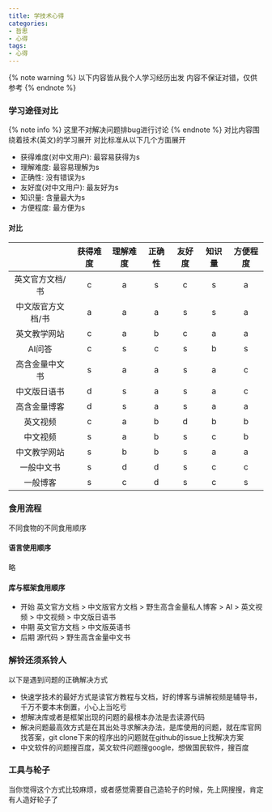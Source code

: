 ```yaml
---
title: 学技术心得
categories:
- 哲思
- 心得
tags:
- 心得
---
```

{% note warning %}
以下内容皆从我个人学习经历出发
内容不保证对错，仅供参考
{% endnote %}
### 学习途径对比
{% note info %}
这里不对解决问题排bug进行讨论
{% endnote %}
对比内容围绕着技术(英文)的学习展开
对比标准从以下几个方面展开
* 获得难度(对中文用户): 最容易获得为s
* 理解难度: 最容易理解为s
* 正确性: 没有错误为s
* 友好度(对中文用户): 最友好为s
* 知识量: 含量最大为s
* 方便程度: 最方便为s
#### 对比
| |获得难度|理解难度|正确性|友好度|知识量|方便程度|
|:----:|:----:|:----:|:----:|:----:|:----:|:----:|
|英文官方文档/书|c|a|s|c|s|a|
|中文版官方文档/书|a|a|a|s|s|a|
|英文教学网站|c|a|b|c|a|a|
|AI问答|c|s|c|s|b|s|
|高含金量中文书|s|a|a|s|a|c|
|中文版日语书|d|s|a|s|a|c|
|高含金量博客|d|s|a|s|a|a|
|英文视频|c|a|b|d|b|b|
|中文视频|s|a|b|s|c|b|
|中文教学网站|s|b|b|s|a|a|
|一般中文书|s|d|d|s|c|c|
|一般博客|s|c|d|s|c|s|

### 食用流程
不同食物的不同食用顺序
#### 语言使用顺序
略
#### 库与框架食用顺序
* 开始
英文官方文档 > 中文版官方文档 > 野生高含金量私人博客 > AI > 英文视频 > 中文视频 > 中文版日语书
* 中期
英文官方文档 > 中文版英语书
* 后期
源代码 > 野生高含金量中文书

### 解铃还须系铃人
以下是遇到问题的正确解决方式
* 快速学技术的最好方式是读官方教程与文档，好的博客与讲解视频是辅导书，千万不要本末倒置，小心上当吃亏  
* 想解决库或者是框架出现的问题的最根本办法是去读源代码
* 解决问题最高效方式是在其出处寻求解决办法，是库使用的问题，就在库官网找答案，git clone下来的程序出的问题就在github的issue上找解决方案  
* 中文软件的问题搜百度，英文软件问题搜google，想做国民软件，搜百度

### 工具与轮子
当你觉得这个方式比较麻烦，或者感觉需要自己造轮子的时候，先上网搜搜，肯定有人造好轮子了
